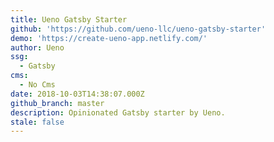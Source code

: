 ```yaml
---
title: Ueno Gatsby Starter
github: 'https://github.com/ueno-llc/ueno-gatsby-starter'
demo: 'https://create-ueno-app.netlify.com/'
author: Ueno
ssg:
  - Gatsby
cms:
  - No Cms
date: 2018-10-03T14:38:07.000Z
github_branch: master
description: Opinionated Gatsby starter by Ueno.
stale: false
---
```

